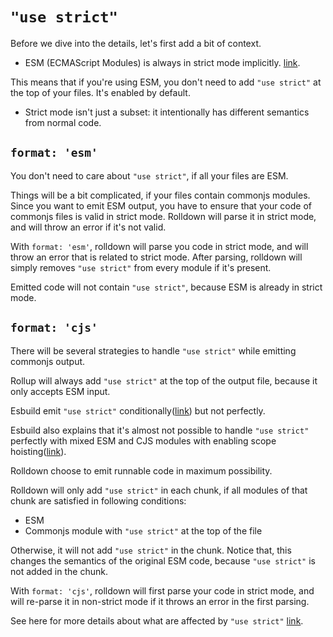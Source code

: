 # `"use strict"`

Before we dive into the details, let's first add a bit of context.

- ESM (ECMAScript Modules) is always in strict mode implicitly. [link](https://developer.mozilla.org/en-US/docs/Web/JavaScript/Reference/Strict_mode#strict_mode_for_modules).

This means that if you're using ESM, you don't need to add `"use strict"` at the top of your files. It's enabled by default.

- Strict mode isn't just a subset: it intentionally has different semantics from normal code.

## `format: 'esm'`

You don't need to care about `"use strict"`, if all your files are ESM.

Things will be a bit complicated, if your files contain commonjs modules. Since you want to emit ESM output, you have to ensure that your code of commonjs files is valid in strict mode. Rolldown will parse it in strict mode, and will throw an error if it's not valid.

With `format: 'esm'`, rolldown will parse you code in strict mode, and will throw an error that is related to strict mode. After parsing, rolldown will simply removes `"use strict"` from every module if it's present.

Emitted code will not contain `"use strict"`, because ESM is already in strict mode.

## `format: 'cjs'`

There will be several strategies to handle `"use strict"` while emitting commonjs output.

Rollup will always add `"use strict"` at the top of the output file, because it only accepts ESM input.

Esbuild emit `"use strict"` conditionally([link](https://github.com/evanw/esbuild/issues/2264#issuecomment-1138927861)) but not perfectly.

Esbuild also explains that it's almost not possible to handle `"use strict"` perfectly with mixed ESM and CJS modules with enabling scope hoisting([link](https://github.com/evanw/esbuild/issues/2381#issuecomment-1179765091)).

Rolldown choose to emit runnable code in maximum possibility.

Rolldown will only add `"use strict"` in each chunk, if all modules of that chunk are satisfied in following conditions:

- ESM
- Commonjs module with `"use strict"` at the top of the file

Otherwise, it will not add `"use strict"` in the chunk. Notice that, this changes the semantics of the original ESM code, because `"use strict"` is not added in the chunk.

With `format: 'cjs'`, rolldown will first parse your code in strict mode, and will re-parse it in non-strict mode if it throws an error in the first parsing.

See here for more details about what are affected by `"use strict"` [link](https://developer.mozilla.org/en-US/docs/Web/JavaScript/Reference/Strict_mode#changes_in_strict_mode).
